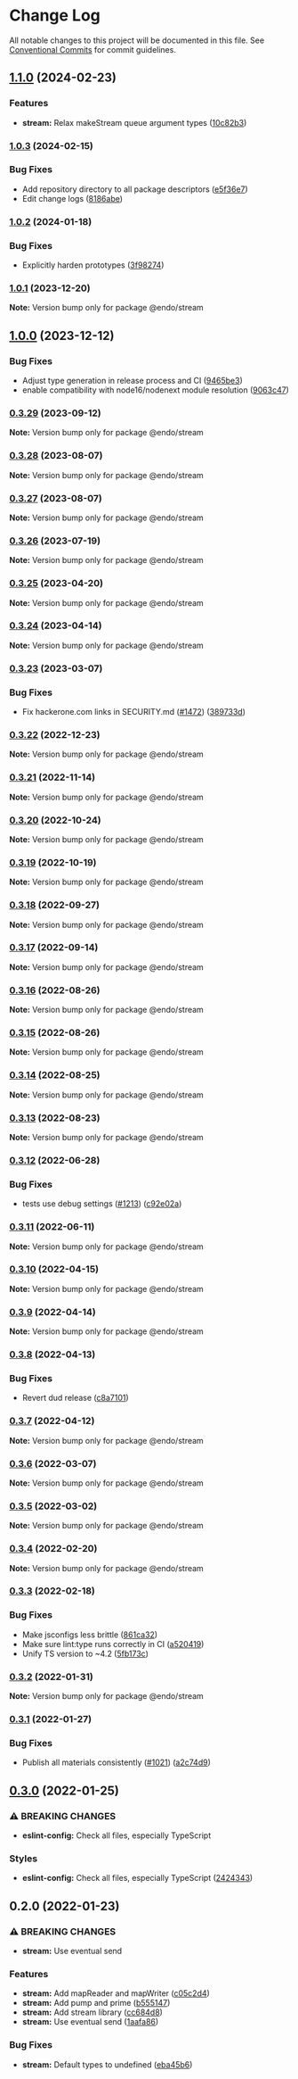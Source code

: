 # Change Log

All notable changes to this project will be documented in this file.
See [Conventional Commits](https://conventionalcommits.org) for commit guidelines.

## [1.1.0](https://github.com/endojs/endo/compare/@endo/stream@1.0.3...@endo/stream@1.1.0) (2024-02-23)


### Features

* **stream:** Relax makeStream queue argument types ([10c82b3](https://github.com/endojs/endo/commit/10c82b368913c96a0bc17ba0a12031ad958098e7))



### [1.0.3](https://github.com/endojs/endo/compare/@endo/stream@1.0.2...@endo/stream@1.0.3) (2024-02-15)


### Bug Fixes

* Add repository directory to all package descriptors ([e5f36e7](https://github.com/endojs/endo/commit/e5f36e7a321c13ee25e74eb74d2a5f3d7517119c))
* Edit change logs ([8186abe](https://github.com/endojs/endo/commit/8186abe62ed60c8db92ef8ddd39891dcf2863ee4))



### [1.0.2](https://github.com/endojs/endo/compare/@endo/stream@1.0.1...@endo/stream@1.0.2) (2024-01-18)


### Bug Fixes

* Explicitly harden prototypes ([3f98274](https://github.com/endojs/endo/commit/3f9827429dc79105230e8f5377dcc6a14038e9f5))



### [1.0.1](https://github.com/endojs/endo/compare/@endo/stream@1.0.0...@endo/stream@1.0.1) (2023-12-20)

**Note:** Version bump only for package @endo/stream





## [1.0.0](https://github.com/endojs/endo/compare/@endo/stream@0.3.29...@endo/stream@1.0.0) (2023-12-12)


### Bug Fixes

* Adjust type generation in release process and CI ([9465be3](https://github.com/endojs/endo/commit/9465be369e53167815ca444f6293a8e9eb48501d))
* enable compatibility with node16/nodenext module resolution ([9063c47](https://github.com/endojs/endo/commit/9063c47a2016a8ed3ae371646c7b81e47006a091))



### [0.3.29](https://github.com/endojs/endo/compare/@endo/stream@0.3.28...@endo/stream@0.3.29) (2023-09-12)

**Note:** Version bump only for package @endo/stream





### [0.3.28](https://github.com/endojs/endo/compare/@endo/stream@0.3.26...@endo/stream@0.3.28) (2023-08-07)

**Note:** Version bump only for package @endo/stream





### [0.3.27](https://github.com/endojs/endo/compare/@endo/stream@0.3.26...@endo/stream@0.3.27) (2023-08-07)

**Note:** Version bump only for package @endo/stream





### [0.3.26](https://github.com/endojs/endo/compare/@endo/stream@0.3.25...@endo/stream@0.3.26) (2023-07-19)

**Note:** Version bump only for package @endo/stream





### [0.3.25](https://github.com/endojs/endo/compare/@endo/stream@0.3.24...@endo/stream@0.3.25) (2023-04-20)

**Note:** Version bump only for package @endo/stream

### [0.3.24](https://github.com/endojs/endo/compare/@endo/stream@0.3.23...@endo/stream@0.3.24) (2023-04-14)

**Note:** Version bump only for package @endo/stream

### [0.3.23](https://github.com/endojs/endo/compare/@endo/stream@0.3.22...@endo/stream@0.3.23) (2023-03-07)

### Bug Fixes

- Fix hackerone.com links in SECURITY.md ([#1472](https://github.com/endojs/endo/issues/1472)) ([389733d](https://github.com/endojs/endo/commit/389733dbc7a74992f909c38d27ea7e8e68623959))

### [0.3.22](https://github.com/endojs/endo/compare/@endo/stream@0.3.21...@endo/stream@0.3.22) (2022-12-23)

**Note:** Version bump only for package @endo/stream

### [0.3.21](https://github.com/endojs/endo/compare/@endo/stream@0.3.20...@endo/stream@0.3.21) (2022-11-14)

**Note:** Version bump only for package @endo/stream

### [0.3.20](https://github.com/endojs/endo/compare/@endo/stream@0.3.19...@endo/stream@0.3.20) (2022-10-24)

**Note:** Version bump only for package @endo/stream

### [0.3.19](https://github.com/endojs/endo/compare/@endo/stream@0.3.18...@endo/stream@0.3.19) (2022-10-19)

**Note:** Version bump only for package @endo/stream

### [0.3.18](https://github.com/endojs/endo/compare/@endo/stream@0.3.17...@endo/stream@0.3.18) (2022-09-27)

**Note:** Version bump only for package @endo/stream

### [0.3.17](https://github.com/endojs/endo/compare/@endo/stream@0.3.16...@endo/stream@0.3.17) (2022-09-14)

**Note:** Version bump only for package @endo/stream

### [0.3.16](https://github.com/endojs/endo/compare/@endo/stream@0.3.15...@endo/stream@0.3.16) (2022-08-26)

**Note:** Version bump only for package @endo/stream

### [0.3.15](https://github.com/endojs/endo/compare/@endo/stream@0.3.14...@endo/stream@0.3.15) (2022-08-26)

**Note:** Version bump only for package @endo/stream

### [0.3.14](https://github.com/endojs/endo/compare/@endo/stream@0.3.13...@endo/stream@0.3.14) (2022-08-25)

**Note:** Version bump only for package @endo/stream

### [0.3.13](https://github.com/endojs/endo/compare/@endo/stream@0.3.12...@endo/stream@0.3.13) (2022-08-23)

**Note:** Version bump only for package @endo/stream

### [0.3.12](https://github.com/endojs/endo/compare/@endo/stream@0.3.11...@endo/stream@0.3.12) (2022-06-28)

### Bug Fixes

- tests use debug settings ([#1213](https://github.com/endojs/endo/issues/1213)) ([c92e02a](https://github.com/endojs/endo/commit/c92e02aa70c2687abdf4c8fd8dd661e221c0e9fe))

### [0.3.11](https://github.com/endojs/endo/compare/@endo/stream@0.3.10...@endo/stream@0.3.11) (2022-06-11)

**Note:** Version bump only for package @endo/stream

### [0.3.10](https://github.com/endojs/endo/compare/@endo/stream@0.3.9...@endo/stream@0.3.10) (2022-04-15)

**Note:** Version bump only for package @endo/stream

### [0.3.9](https://github.com/endojs/endo/compare/@endo/stream@0.3.8...@endo/stream@0.3.9) (2022-04-14)

**Note:** Version bump only for package @endo/stream

### [0.3.8](https://github.com/endojs/endo/compare/@endo/stream@0.3.7...@endo/stream@0.3.8) (2022-04-13)

### Bug Fixes

- Revert dud release ([c8a7101](https://github.com/endojs/endo/commit/c8a71017d8d7af10a97909c9da9c5c7e59aed939))

### [0.3.7](https://github.com/endojs/endo/compare/@endo/stream@0.3.6...@endo/stream@0.3.7) (2022-04-12)

**Note:** Version bump only for package @endo/stream

### [0.3.6](https://github.com/endojs/endo/compare/@endo/stream@0.3.5...@endo/stream@0.3.6) (2022-03-07)

**Note:** Version bump only for package @endo/stream

### [0.3.5](https://github.com/endojs/endo/compare/@endo/stream@0.3.4...@endo/stream@0.3.5) (2022-03-02)

**Note:** Version bump only for package @endo/stream

### [0.3.4](https://github.com/endojs/endo/compare/@endo/stream@0.3.3...@endo/stream@0.3.4) (2022-02-20)

**Note:** Version bump only for package @endo/stream

### [0.3.3](https://github.com/endojs/endo/compare/@endo/stream@0.3.2...@endo/stream@0.3.3) (2022-02-18)

### Bug Fixes

- Make jsconfigs less brittle ([861ca32](https://github.com/endojs/endo/commit/861ca32a72f0a48410fd93b1cbaaad9139590659))
- Make sure lint:type runs correctly in CI ([a520419](https://github.com/endojs/endo/commit/a52041931e72cb7b7e3e21dde39c099cc9f262b0))
- Unify TS version to ~4.2 ([5fb173c](https://github.com/endojs/endo/commit/5fb173c05c9427dca5adfe66298c004780e8b86c))

### [0.3.2](https://github.com/endojs/endo/compare/@endo/stream@0.3.1...@endo/stream@0.3.2) (2022-01-31)

**Note:** Version bump only for package @endo/stream

### [0.3.1](https://github.com/endojs/endo/compare/@endo/stream@0.3.0...@endo/stream@0.3.1) (2022-01-27)

### Bug Fixes

- Publish all materials consistently ([#1021](https://github.com/endojs/endo/issues/1021)) ([a2c74d9](https://github.com/endojs/endo/commit/a2c74d9de68a325761d62e1b2187a117ef884571))

## [0.3.0](https://github.com/endojs/endo/compare/@endo/stream@0.2.0...@endo/stream@0.3.0) (2022-01-25)

### ⚠ BREAKING CHANGES

- **eslint-config:** Check all files, especially TypeScript

### Styles

- **eslint-config:** Check all files, especially TypeScript ([2424343](https://github.com/endojs/endo/commit/242434364b464bd666a8117d116b20ad70396838))

## 0.2.0 (2022-01-23)

### ⚠ BREAKING CHANGES

- **stream:** Use eventual send

### Features

- **stream:** Add mapReader and mapWriter ([c05c2d4](https://github.com/endojs/endo/commit/c05c2d4d5077e303fe54b1b5a5e0a54a8c432795))
- **stream:** Add pump and prime ([b555147](https://github.com/endojs/endo/commit/b555147ea727eee68f9f08b00912be306f8d8e2a))
- **stream:** Add stream library ([cc684d8](https://github.com/endojs/endo/commit/cc684d89898ef0abe00511c897865f605b7ddeb3))
- **stream:** Use eventual send ([1aafa86](https://github.com/endojs/endo/commit/1aafa86e7de1f0e05e3b2a065a8d06a4c7f2add1))

### Bug Fixes

- **stream:** Default types to undefined ([eba45b6](https://github.com/endojs/endo/commit/eba45b6db4538f84ba86a60f7be5bd940a007f7e))
